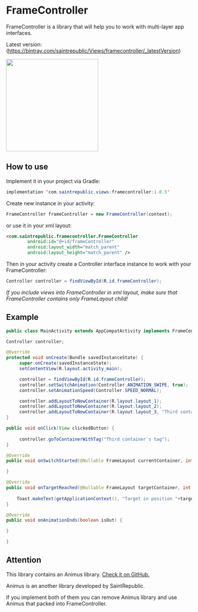 # FrameController
FrameController is a library that will help you to work with multi-layer app interfaces.

Latest version: (https://bintray.com/saintrepublic/Views/framecontroller/_latestVersion)

<img src="https://github.com/SaintRepublic/FrameController/blob/master/sample/framecontroller.gif" width="250">

## How to use
Implement it in your project via Gradle:
```java
implementation 'com.saintrepublic.views:framecontroller:1.0.5'
```

Create new instance in your activity:
```java
FrameController frameController = new FrameController(context);
```
or use it in your xml layout:
```xml
<com.saintrepublic.framecontroller.FrameController
        android:id="@+id/frameController"
        android:layout_width="match_parent"
        android:layout_height="match_parent" />
```

Then in your activity create a Controller interface instance to work with your FrameController:
```java
Controller controller = findViewById(R.id.frameController);
```

*If you include views into FrameController in xml layout, make sure that FrameController contains only FrameLayout child!*

## Example
```java
public class MainActivity extends AppCompatActivity implements FrameController.OnSwitchListener {

Controller controller;

@Override
protected void onCreate(Bundle savedInstanceState) {
     super.onCreate(savedInstanceState);
     setContentView(R.layout.activity_main);

     controller = findViewById(R.id.frameController);
     controller.setSwitchAnimation(Controller.ANIMATION_SWIPE, true);
     controller.setAnimationSpeed(Controller.SPEED_NORMAL);

     controller.addLayoutToNewContainer(R.layout.layout_1);
     controller.addLayoutToNewContainer(R.layout.layout_2);
     controller.addLayoutToNewContainer(R.layout.layout_3, "Third container`s tag");
}

public void onClick(View clickedButton) {
     
     controller.goToContainerWithTag("Third container`s tag");
}

@Override
public void onSwitchStarted(@Nullable FrameLayout currentContainer, int currentPosition) {

}

@Override
public void onTargetReached(@Nullable FrameLayout targetContainer, int targetPosition) {
    
    Toast.makeText(getApplicationContext(), "Target in position "+targetPosition+" reached", Toast.LENGTH_SHORT).show();
}

@Override
public void onAnimationEnds(boolean isOut) {

}

}
```
## Attention
This library contains an Animus library. [Check it on GitHub.](https://github.com/SaintRepublic/Animus)

Animus is an another library developed by SaintRepublic.

If you implement both of them you can remove Animus library and use Animus that packed into FrameController.
